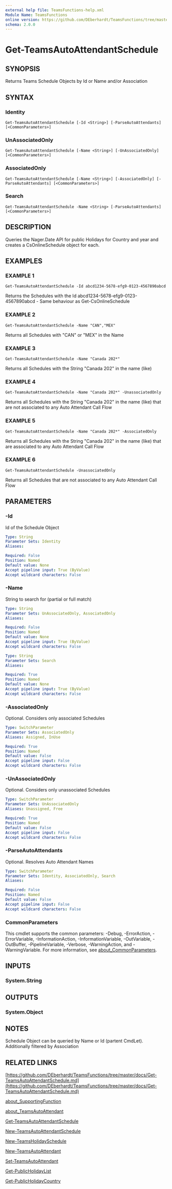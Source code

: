 ```yaml
---
external help file: TeamsFunctions-help.xml
Module Name: TeamsFunctions
online version: https://github.com/DEberhardt/TeamsFunctions/tree/master/docs/Get-TeamsAutoAttendantSchedule.md
schema: 2.0.0
---
```


# Get-TeamsAutoAttendantSchedule

## SYNOPSIS
Returns Teams Schedule Objects by Id or Name and/or Association

## SYNTAX

### Identity
```
Get-TeamsAutoAttendantSchedule [-Id <String>] [-ParseAutoAttendants] [<CommonParameters>]
```

### UnAssociatedOnly
```
Get-TeamsAutoAttendantSchedule [-Name <String>] [-UnAssociatedOnly] [<CommonParameters>]
```

### AssociatedOnly
```
Get-TeamsAutoAttendantSchedule [-Name <String>] [-AssociatedOnly] [-ParseAutoAttendants] [<CommonParameters>]
```

### Search
```
Get-TeamsAutoAttendantSchedule -Name <String> [-ParseAutoAttendants] [<CommonParameters>]
```

## DESCRIPTION
Queries the Nager.Date API for public Holidays for Country and year and creates a CsOnlineSchedule object for each.

## EXAMPLES

### EXAMPLE 1
```
Get-TeamsAutoAttendantSchedule -Id abcd1234-5678-efg9-0123-4567890abcd
```

Returns the Schedules with the Id  abcd1234-5678-efg9-0123-4567890abcd - Same behaviour as Get-CsOnlineSchedule

### EXAMPLE 2
```
Get-TeamsAutoAttendantSchedule -Name "CAN","MEX"
```

Returns all Schedules with "CAN" or "MEX" in the Name

### EXAMPLE 3
```
Get-TeamsAutoAttendantSchedule -Name "Canada 202*"
```

Returns all Schedules with the String "Canada 202" in the name (like)

### EXAMPLE 4
```
Get-TeamsAutoAttendantSchedule -Name "Canada 202*" -UnassociatedOnly
```

Returns all Schedules with the String "Canada 202" in the name (like) that are not associated to any Auto Attendant Call Flow

### EXAMPLE 5
```
Get-TeamsAutoAttendantSchedule -Name "Canada 202*" -AssociatedOnly
```

Returns all Schedules with the String "Canada 202" in the name (like) that are associated to any Auto Attendant Call Flow

### EXAMPLE 6
```
Get-TeamsAutoAttendantSchedule -UnassociatedOnly
```

Returns all Schedules that are not associated to any Auto Attendant Call Flow

## PARAMETERS

### -Id
Id of the Schedule Object

```yaml
Type: String
Parameter Sets: Identity
Aliases:

Required: False
Position: Named
Default value: None
Accept pipeline input: True (ByValue)
Accept wildcard characters: False
```

### -Name
String to search for (partial or full match)

```yaml
Type: String
Parameter Sets: UnAssociatedOnly, AssociatedOnly
Aliases:

Required: False
Position: Named
Default value: None
Accept pipeline input: True (ByValue)
Accept wildcard characters: False
```

```yaml
Type: String
Parameter Sets: Search
Aliases:

Required: True
Position: Named
Default value: None
Accept pipeline input: True (ByValue)
Accept wildcard characters: False
```

### -AssociatedOnly
Optional.
Considers only associated Schedules

```yaml
Type: SwitchParameter
Parameter Sets: AssociatedOnly
Aliases: Assigned, InUse

Required: True
Position: Named
Default value: False
Accept pipeline input: False
Accept wildcard characters: False
```

### -UnAssociatedOnly
Optional.
Considers only unassociated Schedules

```yaml
Type: SwitchParameter
Parameter Sets: UnAssociatedOnly
Aliases: Unassigned, Free

Required: True
Position: Named
Default value: False
Accept pipeline input: False
Accept wildcard characters: False
```

### -ParseAutoAttendants
Optional.
Resolves Auto Attendant Names

```yaml
Type: SwitchParameter
Parameter Sets: Identity, AssociatedOnly, Search
Aliases:

Required: False
Position: Named
Default value: False
Accept pipeline input: False
Accept wildcard characters: False
```

### CommonParameters
This cmdlet supports the common parameters: -Debug, -ErrorAction, -ErrorVariable, -InformationAction, -InformationVariable, -OutVariable, -OutBuffer, -PipelineVariable, -Verbose, -WarningAction, and -WarningVariable. For more information, see [about_CommonParameters](http://go.microsoft.com/fwlink/?LinkID=113216).

## INPUTS

### System.String
## OUTPUTS

### System.Object
## NOTES
Schedule Object can be queried by Name or Id (partent CmdLet).
Additionally filtered by Association

## RELATED LINKS

[https://github.com/DEberhardt/TeamsFunctions/tree/master/docs/Get-TeamsAutoAttendantSchedule.md](https://github.com/DEberhardt/TeamsFunctions/tree/master/docs/Get-TeamsAutoAttendantSchedule.md)

[about_SupportingFunction]()

[about_TeamsAutoAttendant]()

[Get-TeamsAutoAttendantSchedule]()

[New-TeamsAutoAttendantSchedule]()

[New-TeamsHolidaySchedule]()

[New-TeamsAutoAttendant]()

[Set-TeamsAutoAttendant]()

[Get-PublicHolidayList]()

[Get-PublicHolidayCountry]()

